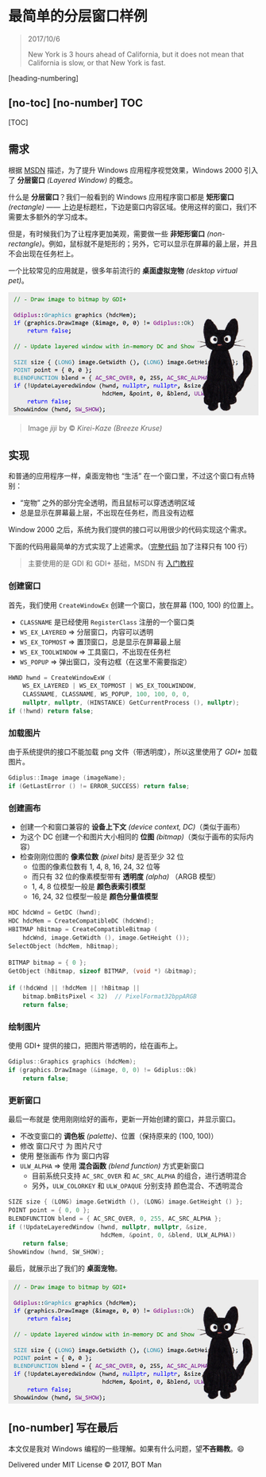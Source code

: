 ﻿# 最简单的分层窗口样例

> 2017/10/6
>
> New York is 3 hours ahead of California,
> but it does not mean that California is slow,
> or that New York is fast.

[heading-numbering]

## [no-toc] [no-number] TOC

[TOC]

## 需求

根据 [MSDN](https://msdn.microsoft.com/en-us/library/ms997507.aspx) 描述，为了提升 Windows 应用程序视觉效果，Windows 2000 引入了 **分层窗口** _(Layered Window)_ 的概念。

什么是 **分层窗口**？我们一般看到的 Windows 应用程序窗口都是 **矩形窗口** _(rectangle)_ —— 上边是标题栏，下边是窗口内容区域。使用这样的窗口，我们不需要太多额外的学习成本。

但是，有时候我们为了让程序更加美观，需要做一些 **非矩形窗口** _(non-rectangle)_。例如，鼠标就不是矩形的；另外，它可以显示在屏幕的最上层，并且不会出现在任务栏上。

一个比较常见的应用就是，很多年前流行的 **桌面虚拟宠物** _(desktop virtual pet)_。

![Demo](Minimal-Layered-Window-Example/Demo.png)

> Image _jiji_ by &copy; _Kirei-Kaze (Breeze Kruse)_

## 实现

和普通的应用程序一样，桌面宠物也 “生活” 在一个窗口里，不过这个窗口有点特别：

- “宠物” 之外的部分完全透明，而且鼠标可以穿透透明区域
- 总是显示在屏幕最上层，不出现在任务栏，而且没有边框

Window 2000 之后，系统为我们提供的接口可以用很少的代码实现这个需求。

下面的代码用最简单的方式实现了上述需求。（[完整代码](Minimal-Layered-Window-Example/minimal-layered-window-example.cpp) 加了注释只有 100 行）

> 主要使用的是 GDI 和 GDI+ 基础，MSDN 有 [入门教程](https://msdn.microsoft.com/en-us/library/windows/desktop/ff381409(v=vs.85).aspx)

### 创建窗口

首先，我们使用 `CreateWindowEx` 创建一个窗口，放在屏幕 (100, 100) 的位置上。

- `CLASSNAME` 是已经使用 `RegisterClass` 注册的一个窗口类
- `WS_EX_LAYERED` => 分层窗口，内容可以透明
- `WS_EX_TOPMOST` => 置顶窗口，总是显示在屏幕最上层
- `WS_EX_TOOLWINDOW` => 工具窗口，不出现在任务栏
- `WS_POPUP` => 弹出窗口，没有边框（在这里不需要指定）

``` cpp
HWND hwnd = CreateWindowExW (
    WS_EX_LAYERED | WS_EX_TOPMOST | WS_EX_TOOLWINDOW,
    CLASSNAME, CLASSNAME, WS_POPUP, 100, 100, 0, 0,
    nullptr, nullptr, (HINSTANCE) GetCurrentProcess (), nullptr);
if (!hwnd) return false;
```

### 加载图片

由于系统提供的接口不能加载 png 文件（带透明度），所以这里使用了 _GDI+_ 加载图片。

``` cpp
Gdiplus::Image image (imageName);
if (GetLastError () != ERROR_SUCCESS) return false;
```

### 创建画布

- 创建一个和窗口兼容的 **设备上下文** _(device context, DC)_（类似于画布）
- 为这个 DC 创建一个和图片大小相同的 **位图** _(bitmap)_（类似于画布的实际内容）
- 检查刚刚位图的 **像素位数** _(pixel bits)_ 是否至少 32 位
  - 位图的像素位数有 1, 4, 8, 16, 24, 32 位等
  - 而只有 32 位的像素模型带有 **透明度** _(alpha)_ （ARGB 模型）
  - 1, 4, 8 位模型一般是 **颜色表索引模型**
  - 16, 24, 32 位模型一般是 **颜色分量值模型**

``` cpp
HDC hdcWnd = GetDC (hwnd);
HDC hdcMem = CreateCompatibleDC (hdcWnd);
HBITMAP hBitmap = CreateCompatibleBitmap (
    hdcWnd, image.GetWidth (), image.GetHeight ());
SelectObject (hdcMem, hBitmap);

BITMAP bitmap = { 0 };
GetObject (hBitmap, sizeof BITMAP, (void *) &bitmap);

if (!hdcWnd || !hdcMem || !hBitmap ||
    bitmap.bmBitsPixel < 32)  // PixelFormat32bppARGB
    return false;
```

### 绘制图片

使用 GDI+ 提供的接口，把图片带透明的，绘在画布上。

``` cpp
Gdiplus::Graphics graphics (hdcMem);
if (graphics.DrawImage (&image, 0, 0) != Gdiplus::Ok)
    return false;
```

### 更新窗口

最后一布就是 使用刚刚绘好的画布，更新一开始创建的窗口，并显示窗口。

- 不改变窗口的 **调色板** _(palette)_、位置（保持原来的 (100, 100)）
- 修改 窗口尺寸 为 图片尺寸
- 使用 整张画布 作为 窗口内容
- `ULW_ALPHA` => 使用 **混合函数** _(blend function)_ 方式更新窗口
  - 目前系统只支持 `AC_SRC_OVER` 和 `AC_SRC_ALPHA` 的组合，进行透明混合
  - 另外，`ULW_COLORKEY` 和 `ULW_OPAQUE` 分别支持 颜色混合、不透明混合

``` cpp
SIZE size { (LONG) image.GetWidth (), (LONG) image.GetHeight () };
POINT point = { 0, 0 };
BLENDFUNCTION blend = { AC_SRC_OVER, 0, 255, AC_SRC_ALPHA };
if (!UpdateLayeredWindow (hwnd, nullptr, nullptr, &size,
                          hdcMem, &point, 0, &blend, ULW_ALPHA))
    return false;
ShowWindow (hwnd, SW_SHOW);
```

最后，就展示出了我们的 **桌面宠物**。

![Demo](Minimal-Layered-Window-Example/Demo.png)

## [no-number] 写在最后

本文仅是我对 Windows 编程的一些理解。如果有什么问题，望**不吝赐教**。😄

Delivered under MIT License &copy; 2017, BOT Man
